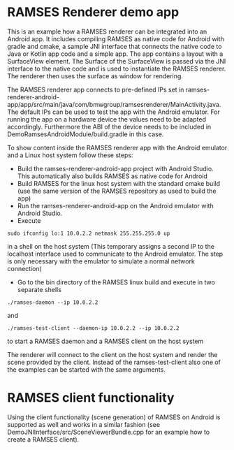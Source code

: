 # RAMSES Renderer demo app

This is an example how a RAMSES renderer can be integrated into an Android app. It includes compiling RAMSES as native code for Android with gradle and cmake, a sample JNI interface that connects the native code to Java or Kotlin app code and a simple app.
The app contains a layout with a SurfaceView element. The Surface of the SurfaceView is passed via the JNI interface to the native code and is used to instantiate the RAMSES renderer. The renderer then uses the surface as window for rendering.

The RAMSES renderer app connects to pre-defined IPs set in ramses-renderer-android-app/app/src/main/java/com/bmwgroup/ramsesrenderer/MainActivity.java. The default IPs can be used to test the app with the Android emulator. For running the app on a hardware device the values need to be adapted accordingly. Furthermore the ABI of the device needs to be included in DemoRamsesAndroidModule/build.gradle in this case.

To show content inside the RAMSES renderer app with the Android emulator and a Linux host system follow these steps:

- Build the ramses-renderer-android-app project with Android Studio. This automatically also builds RAMSES as native code for Android
- Build RAMSES for the linux host system with the standard cmake build (use the same version of the RAMSES repository as used to build the app)
- Run the ramses-renderer-android-app on the Android emulator with Android Studio.
- Execute
```shell
sudo ifconfig lo:1 10.0.2.2 netmask 255.255.255.0 up
```
in a shell on the host system (This temporary assigns a second IP to the localhost interface used to communicate to the Android emulator. The step is only necessary with the emulator to simulate a normal network connection)
- Go to the bin directory of the RAMSES linux build and execute in two separate shells
```shell
./ramses-daemon --ip 10.0.2.2
```
and
```shell
./ramses-test-client --daemon-ip 10.0.2.2 --ip 10.0.2.2
```
to start a RAMSES daemon and a RAMSES client on the host system

The renderer will connect to the client on the host system and render the scene provided by the client. Instead of the ramses-test-client also one of the examples can be started with the same arguments.


# RAMSES client functionality

Using the client functionality (scene generation) of RAMSES on Android is supported as well and works in a similar fashion (see DemoJNIInterface/src/SceneViewerBundle.cpp for an example how to create a RAMSES client).
